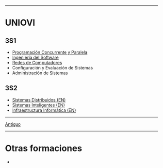 
---
# UNIOVI
## 3S1

- [Programación Concurrente y Paralela](UNIOVI/3S1_PCP/README.md)
- [Ingeniería del Software](UNIOVI/3S1_ISOF/README.md)
- [Redes de Computadores](UNIOVI/3S1_Redes/README.md)
- Configuración y Evaluación de Sistemas
- Administración de Sistemas

## 3S2
- [Sistemas Distribuidos (EN)](UNIOVI/3S2_DistSys/README.md)
- [Sistemas Inteligentes (EN)](UNIOVI/3S2_IntSys/README.md)
- [Infraestructura Informática (EN)](UNIOVI/3S2_Infra/README.md)

---
[Antiguo](Antiguo/README.md)

---
# Otras formaciones
- 